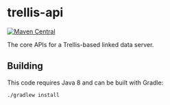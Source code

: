 # trellis-api

[![Maven Central](https://maven-badges.herokuapp.com/maven-central/org.trellisldp/trellis-api/badge.svg)](https://maven-badges.herokuapp.com/maven-central/org.trellisldp/trellis-api/)

The core APIs for a Trellis-based linked data server.

## Building

This code requires Java 8 and can be built with Gradle:

    ./gradlew install
